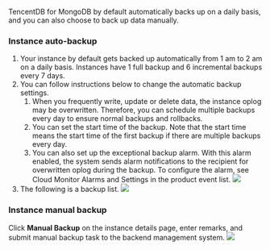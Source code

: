 TencentDB for MongoDB by default automatically backs up on a daily basis, and you can also choose to back up data manually.

### Instance auto-backup

1. Your instance by default gets backed up automatically from 1 am to 2 am on a daily basis. Instances have 1 full backup and 6 incremental backups every 7 days.
2. You can follow instructions below to change the automatic backup settings.
	1. When you frequently write, update or delete data, the instance oplog may be overwritten. Therefore, you can schedule multiple backups every day to ensure normal backups and rollbacks.
	2. You can set the start time of the backup. Note that the start time means the start time of the first backup if there are multiple backups every day.
	3. You can also set up the exceptional backup alarm. With this alarm enabled, the system sends alarm notifications to the recipient for overwritten oplog during the backup. To configure the alarm, see Cloud Monitor Alarms and Settings in the product event list.
	![](https://main.qcloudimg.com/raw/f1cb58a9d00a50b22d868b8ce1d7ebf3.png)
3.  The following is a backup list.
![](https://main.qcloudimg.com/raw/3c7c65525014a9257182d5209d4a8f45.png)

### Instance manual backup
Click **Manual Backup** on the instance details page, enter remarks, and submit manual backup task to the backend management system.
![](https://main.qcloudimg.com/raw/2a1e49373a32f50a85fe3a853bc57fb7.png)


